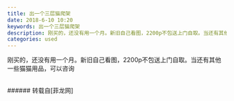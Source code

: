 ```yaml
---
title: 出一个三层猫爬架
date: 2018-6-10 10:20
keywords: 出一个三层猫爬架
description: 刚买的，还没有用一个月。新旧自己看图，2200p不包送上门自取。当还有其他一些猫猫用品，可以咨询
categories: used
---
```

<td class="t_f" id="postmessage_1406853">

刚买的，还没有用一个月。新旧自己看图，2200p不包送上门自取。当还有其他一些猫猫用品，可以咨询<br/>
<img alt="" border="0" class="zoom" data-cf-modified-4dee6564290dd0c1db76fda6-="" file="http://www.flw.ph/data/appbyme/upload/image/201806/10/cfyxxn4sqmZ0.jpg" id="aimg_kfplH" lazyloadthumb="1" onclick="" onmouseover="" src="http://www.flw.ph/data/appbyme/upload/image/201806/10/cfyxxn4sqmZ0.jpg"/><br/>
<br/>
</td>
###### 转载自[菲龙网]
